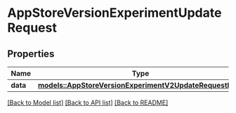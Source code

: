 # AppStoreVersionExperimentUpdateRequest

## Properties

Name | Type | Description | Notes
------------ | ------------- | ------------- | -------------
**data** | [**models::AppStoreVersionExperimentV2UpdateRequestData**](AppStoreVersionExperimentV2UpdateRequest_data.md) |  | 

[[Back to Model list]](../README.md#documentation-for-models) [[Back to API list]](../README.md#documentation-for-api-endpoints) [[Back to README]](../README.md)



